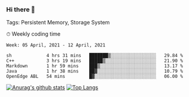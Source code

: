### Hi there 👋

Tags: Persistent Memory, Storage System

<!--

[![Anurag's github stats](https://github-readme-stats.vercel.app/api?username=wwyf)](https://github.com/anuraghazra/github-readme-stats)

[![Anurag's github stats](https://github-readme-stats.vercel.app/api?username=wwyf&count_private=true)](https://github.com/anuraghazra/github-readme-stats)


[![Top Langs](https://github-readme-stats.vercel.app/api/top-langs/?username=wwyf&count_private=true&&hide=jupyter%20notebook,html)](https://github.com/anuraghazra/github-readme-stats)



-->


⏱ Weekly coding time

<!--START_SECTION:waka-->
```text
Week: 05 April, 2021 - 12 April, 2021

sh             4 hrs 31 mins   ███████▒░░░░░░░░░░░░░░░░░   29.84 % 
C++            3 hrs 19 mins   █████▒░░░░░░░░░░░░░░░░░░░   21.90 % 
Markdown       1 hr 59 mins    ███▒░░░░░░░░░░░░░░░░░░░░░   13.17 % 
Java           1 hr 38 mins    ██▓░░░░░░░░░░░░░░░░░░░░░░   10.79 % 
OpenEdge ABL   54 mins         █▓░░░░░░░░░░░░░░░░░░░░░░░   06.00 % 
```
<!--END_SECTION:waka-->



[![Anurag's github stats](https://github-readme-stats.vercel.app/api?username=wwyf&count_private=true&show_icons=true&hide_border=true)](https://github.com/anuraghazra/github-readme-stats) [![Top Langs](https://github-readme-stats.vercel.app/api/top-langs/?username=wwyf&count_private=true&hide=jupyter%20notebook,html,OpenEdge%20ABL&langs_count=10&layout=compact&hide_border=true)](https://github.com/anuraghazra/github-readme-stats)

<!--

[![willianrod's wakatime stats](https://github-readme-stats.vercel.app/api/wakatime?username=wwyf)](https://github.com/anuraghazra/github-readme-stats)


-->
